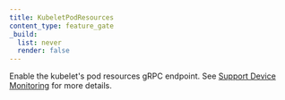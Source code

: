 ```yaml
---
title: KubeletPodResources
content_type: feature_gate
_build:
  list: never
  render: false
---
```

Enable the kubelet's pod resources gRPC endpoint. See
[Support Device Monitoring](https://github.com/kubernetes/enhancements/blob/master/keps/sig-node/606-compute-device-assignment/README.md)
for more details.
